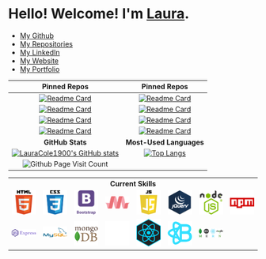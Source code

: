 # Hello! Welcome! I'm [Laura](https://lauracole1900.github.io/react-portfolio/).

* [My Github](https://github.com/LauraCole1900)
* [My Repositories](https://github.com/LauraCole1900?tab=repositories)
* [My LinkedIn](https://www.linkedin.com/in/laura-cole-3661b01b9/)
* [My Website](https://lauracole1900.github.io/react-portfolio/)
* [My Portfolio](https://lauracole1900.github.io/webdev)

|Pinned Repos|Pinned Repos|
|:---:|:---:|
|[![Readme Card](https://github-readme-stats.vercel.app/api/pin/?username=LauraCole1900&repo=react-portfolio&theme=blue-green)](https://github.com/LauraCole1900/react-portfolio)|[![Readme Card](https://github-readme-stats.vercel.app/api/pin/?username=LauraCole1900&repo=bcms&theme=blue-green)](https://github.com/LauraCole1900/bcms)|
|[![Readme Card](https://github-readme-stats.vercel.app/api/pin/?username=LauraCole1900&repo=conferencePlanner&theme=blue-green)](https://github.com/LauraCole1900/conferencePlanner)|[![Readme Card](https://github-readme-stats.vercel.app/api/pin/?username=LauraCole1900&repo=couchSurfers&theme=blue-green)](https://github.com/LauraCole1900/couchSurfers)|
|[![Readme Card](https://github-readme-stats.vercel.app/api/pin/?username=LauraCole1900&repo=tacoParty&theme=blue-green)](https://github.com/LauraCole1900/tacoParty)|[![Readme Card](https://github-readme-stats.vercel.app/api/pin/?username=LauraCole1900&repo=apiWeatherDashboard&theme=blue-green)](https://github.com/LauraCole1900/apiWeatherDashboard)|
|[![Readme Card](https://github-readme-stats.vercel.app/api/pin/?username=LauraCole1900&repo=mysqlEmployeeTracker&theme=blue-green)](https://github.com/LauraCole1900/mysqlEmployeeTracker)|[![Readme Card](https://github-readme-stats.vercel.app/api/pin/?username=LauraCole1900&repo=holiday-ecard-2020&theme=blue-green)](https://github.com/LauraCole1900/holiday-ecard-2020)|
|**GitHub Stats**|**Most-Used Languages**|
|[![LauraCole1900's GitHub stats](https://github-readme-stats.vercel.app/api?username=LauraCole1900&count_private=true&show-icons=true&theme=blue-green)](https://github.com/LauraCole1900/github-readme-stats)|[![Top Langs](https://github-readme-stats.vercel.app/api/top-langs/?username=LauraCole1900&layout=compact&theme=blue-green)](https://github.com/LauraCole1900/github-readme-stats)|
|![Github Page Visit Count](https://komarev.com/ghpvc/?username=LauraCole1900&color=brightgreen)||

<table border="0" align="center">
  <tbody>
    <tr>
      <th colspan="8">Current Skills</th>
    </tr>
    <tr>
      <td align="center" width=75px>
        <img src="assets/html5-icon.png">
      </td>
      <td align="center" width=75px>
        <img src="assets/css3-icon.png">
      </td>
      <td align="center" width=75px>
        <img src="assets/bootstrap-icon.png">
      </td>
      <td align="center" width=75px>
        <img src="assets/materialize-icon.png">
      </td>
      <td align="center" width=75px>
        <img src="assets/js-icon.png">
      </td>
      <td align="center" width=75px>
        <img src="assets/jquery-icon.png">
      </td>
      <td align="center" width=75px>
        <img src="assets/nodejs-icon.png">
      </td>
      <td align="center" width=75px>
        <img src="assets/npm-icon.png">
      </td>
    </tr>
    <tr>
      <td align="center" width=75px>
        <img src="assets/expressjs-icon.png">
      </td>
      <td align="center" width=75px>
        <img src="assets/mysql-icon.png">
      </td>
      <td align="center" width=75px>
        <img src="assets/mongodb-icon.png">
      </td>
      <td align="center" width=75px>
        <img src="assets/GitHub-Mark-Light-120px-plus.png">
      </td>
      <td align="center" width=75px>
        <img src="assets/react-icon.png">
      </td>
      <td align="center" width=75px>
        <img src="assets/react-bootstrap-icon.png">
      </td>
      <td align="center" width=75px>
        <img src="assets/MERN-icon.png">
      </td>
    </tr>
  </tbody>
</table>
